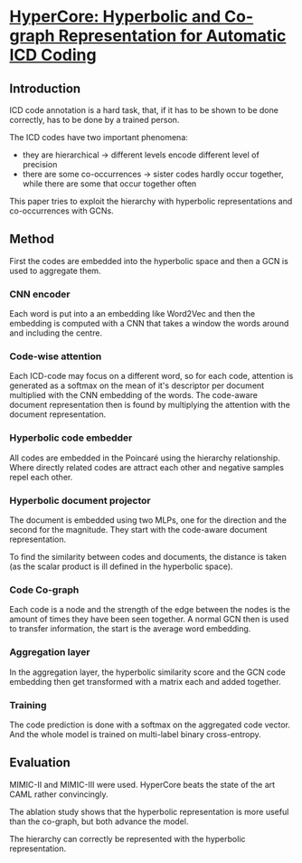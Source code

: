 # [HyperCore: Hyperbolic and Co-graph Representation for Automatic ICD Coding](https://www.aclweb.org/anthology/2020.acl-main.282/)
## Introduction
ICD code annotation is a hard task, that, if it has to be shown to be done correctly, has to be done by a trained person.

The ICD codes have two important phenomena:
- they are hierarchical &rightarrow; different levels encode different level of precision
- there are some co-occurrences &rightarrow; sister codes hardly occur together, while there are some that occur together often

This paper tries to exploit the hierarchy with hyperbolic representations and co-occurrences with GCNs.
## Method
First the codes are embedded into the hyperbolic space and then a GCN is used to aggregate them.
### CNN encoder
Each word is put into a an embedding like Word2Vec and then the embedding is computed with a CNN that takes a window the words around and including the centre.
### Code-wise attention
Each ICD-code may focus on a different word, so for each code, attention is generated as a softmax on the mean of it's descriptor per document multiplied with the CNN embedding of the words. The code-aware document representation then is found by multiplying the attention with the document representation.  
### Hyperbolic code embedder
All codes are embedded in the Poincaré using the hierarchy relationship. Where directly related codes are attract each other and negative samples repel each other.
### Hyperbolic document projector
The document is embedded using two MLPs, one for the direction and the second for the magnitude. They start with the code-aware document representation.

To find the similarity between codes and documents, the distance is taken \(as the scalar product is ill defined in the hyperbolic space\).
### Code Co-graph
Each code is a node and the strength of the edge between the nodes is the amount of times they have been seen together. A normal GCN then is used to transfer information, the start is the average word embedding.
### Aggregation layer
In the aggregation layer, the hyperbolic similarity score and the GCN code embedding then get transformed with a matrix each and added together.
### Training
The code prediction is done with a softmax on the aggregated code vector. And the whole model is trained on multi-label binary cross-entropy.
## Evaluation
MIMIC-II and MIMIC-III were used. HyperCore beats the state of the art CAML rather convincingly.

The ablation study shows that the hyperbolic representation is more useful than the co-graph, but both advance the model.

The hierarchy can correctly be represented with the hyperbolic representation.